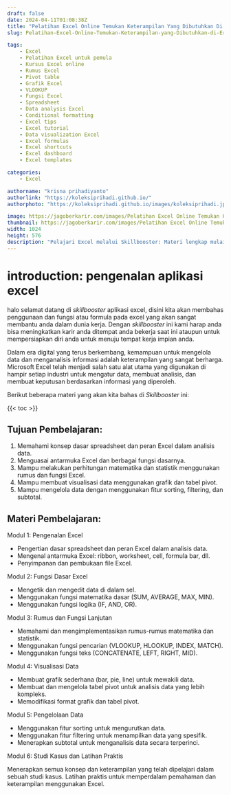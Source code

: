 ```yaml
---
draft: false
date: 2024-04-11T01:08:38Z
title: "Pelatihan Excel Online Temukan Keterampilan Yang Dibutuhkan Di Era Digital (Introduction)"
slug: Pelatihan-Excel-Online-Temukan-Keterampilan-yang-Dibutuhkan-di-Era-Digital

tags:
    - Excel
    - Pelatihan Excel untuk pemula
    - Kursus Excel online
    - Rumus Excel
    - Pivot table
    - Grafik Excel
    - VLOOKUP
    - Fungsi Excel
    - Spreadsheet
    - Data analysis Excel
    - Conditional formatting
    - Excel tips
    - Excel tutorial
    - Data visualization Excel
    - Excel formulas
    - Excel shortcuts
    - Excel dashboard
    - Excel templates

categories:
    - Excel

authorname: "krisna prihadiyanto"
authorlink: "https://koleksiprihadi.github.io/"
authorphoto: "https://koleksiprihadi.github.io/images/koleksiprihadi.jpeg"

image: https://jagoberkarir.com/images/Pelatihan Excel Online Temukan Keterampilan Yang Dibutuhkan Di Era Digital.jpg
thumbnail: https://jagoberkarir.com/images/Pelatihan Excel Online Temukan Keterampilan Yang Dibutuhkan Di Era Digital.jpg
width: 1024
height: 576
description: "Pelajari Excel melalui Skillbooster: Materi lengkap mulai dari dasar hingga lanjutan, termasuk visualisasi data dan studi kasus praktis. Tingkatkan karir Anda dengan Excel!"
---
```


# introduction: pengenalan aplikasi excel
halo selamat datang di *skillbooster* aplikasi excel, disini kita akan membahas penggunaan dan fungsi atau formula pada excel yang akan sangat membantu anda dalam dunia kerja. Dengan *skillbooster*  ini kami harap anda bisa meningkatkan karir anda ditempat anda bekerja saat ini ataupun untuk mempersiapkan diri anda untuk menuju tempat kerja impian anda.

Dalam era digital yang terus berkembang, kemampuan untuk mengelola data dan menganalisis informasi adalah keterampilan yang sangat berharga. Microsoft Excel telah menjadi salah satu alat utama yang digunakan di hampir setiap industri untuk mengatur data, membuat analisis, dan membuat keputusan berdasarkan informasi yang diperoleh.

Berikut beberapa materi yang akan kita bahas di *Skillbooster* ini:

{{< toc >}}

## Tujuan Pembelajaran:

1. Memahami konsep dasar spreadsheet dan peran Excel dalam analisis data.
2. Menguasai antarmuka Excel dan berbagai fungsi dasarnya.
3. Mampu melakukan perhitungan matematika dan statistik menggunakan rumus dan fungsi Excel.
4. Mampu membuat visualisasi data menggunakan grafik dan tabel pivot.
5. Mampu mengelola data dengan menggunakan fitur sorting, filtering, dan subtotal.

## Materi Pembelajaran:

Modul 1: Pengenalan Excel

* Pengertian dasar spreadsheet dan peran Excel dalam analisis data.
* Mengenal antarmuka Excel: ribbon, worksheet, cell, formula bar, dll.
* Penyimpanan dan pembukaan file Excel.

Modul 2: Fungsi Dasar Excel

* Mengetik dan mengedit data di dalam sel.
* Menggunakan fungsi matematika dasar (SUM, AVERAGE, MAX, MIN).
* Menggunakan fungsi logika (IF, AND, OR).

Modul 3: Rumus dan Fungsi Lanjutan

* Memahami dan mengimplementasikan rumus-rumus matematika dan statistik.
* Menggunakan fungsi pencarian (VLOOKUP, HLOOKUP, INDEX, MATCH).
* Menggunakan fungsi teks (CONCATENATE, LEFT, RIGHT, MID).

Modul 4: Visualisasi Data

* Membuat grafik sederhana (bar, pie, line) untuk mewakili data.
* Membuat dan mengelola tabel pivot untuk analisis data yang lebih kompleks.
* Memodifikasi format grafik dan tabel pivot.

Modul 5: Pengelolaan Data

* Menggunakan fitur sorting untuk mengurutkan data.
* Menggunakan fitur filtering untuk menampilkan data yang spesifik.
* Menerapkan subtotal untuk menganalisis data secara terperinci.

Modul 6: Studi Kasus dan Latihan Praktis

Menerapkan semua konsep dan keterampilan yang telah dipelajari dalam sebuah studi kasus.
Latihan praktis untuk memperdalam pemahaman dan keterampilan menggunakan Excel.

